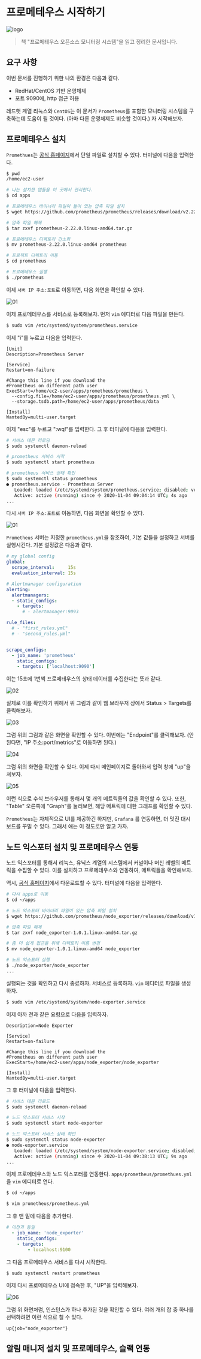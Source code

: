 # 프로메테우스 시작하기

![logo](../logo.png)

> 책 "프로메테우스 오픈소스 모니터링 시스템"을 읽고 정리한 문서입니다.

## 요구 사항

이번 문서를 진행하기 위한 나의 환경은 다음과 같다.

- RedHat/CentOS 기반 운영체제
- 포트 9090에, http 접근 허용

레드햇 계열 리눅스와 `CentOS`는 이 문서가 `Prometheus`를 포함한 모니터링 시스템을 구축하는데 도움이 될 것이다. (아마 다른 운영체제도 비슷할 것이다.) 자 시작해보자.


## 프로메테우스 설치

`Promethues`는 [공식 홈페이지](https://prometheus.io/download/)에서 단일 파일로 설치할 수 있다. 터미널에 다음을 입력한다.

```bash
$ pwd
/home/ec2-user

# 나는 설치한 앱들을 이 곳에서 관리한다.
$ cd apps

# 프로메테우스 바이너리 파일이 들어 있는 압축 파일 설치
$ wget https://github.com/prometheus/prometheus/releases/download/v2.22.0/prometheus-2.22.0.linux-amd64.tar.gz

# 압축 파일 해제
$ tar zxvf prometheus-2.22.0.linux-amd64.tar.gz

# 프로메테우스 디렉토리 간소화
$ mv prometheus-2.22.0.linux-amd64 prometheus

# 프로젝트 디렉토리 이동
$ cd prometheus

# 프로메테우스 실행
$ ./prometheus
```

이제 `서버 IP 주소:포트`로 이동하면, 다음 화면을 확인할 수 있다.

![01](./01.png)

이제 프로메테우스를 서비스로 등록해보자. 먼저 `vim` 에디터로 다음 파일을 만든다.

```bash
$ sudo vim /etc/systemd/system/prometheus.service
```

이제 "i"를 누르고 다음을 입력한다.

```service
[Unit]
Description=Prometheus Server

[Service]
Restart=on-failure

#Change this line if you download the
#Prometheus on different path user
ExecStart=/home/ec2-user/apps/prometheus/prometheus \
  --config.file=/home/ec2-user/apps/prometheus/prometheus.yml \
  --storage.tsdb.path=/home/ec2-user/apps/prometheus/data

[Install]
WantedBy=multi-user.target
```

이제 "esc"를 누르고 ":wq!"를 입력한다. 그 후 터미널에 다음을 입력한다.

```bash
# 서비스 데몬 리로딩
$ sudo systemctl daemon-reload

# prometheus 서비스 시작
$ sudo systemctl start prometheus

# prometheus 서비스 상태 확인
$ sudo systemctl status prometheus
● prometheus.service - Prometheus Server
   Loaded: loaded (/etc/systemd/system/prometheus.service; disabled; vendor preset: disabled)
   Active: active (running) since 수 2020-11-04 09:04:14 UTC; 4s ago
...
```

다시 `서버 IP 주소:포트`로 이동하면, 다음 화면을 확인할 수 있다.

![01](./01.png)

`Prometheus` 서버는 지정한 `prometheus.yml`을 참조하여, 기본 값들을 설정하고 서버를 실행시킨다. 기본 설정값은 다음과 같다.

```yml
# my global config
global:
  scrape_interval:     15s 
  evaluation_interval: 15s 

# Alertmanager configuration
alerting:
  alertmanagers:
  - static_configs:
    - targets:
      # - alertmanager:9093

rule_files:
  # - "first_rules.yml"
  # - "second_rules.yml"


scrape_configs:
  - job_name: 'prometheus'
    static_configs:
    - targets: ['localhost:9090']
```

이는 15초에 1번씩 프로메테우스의 상태 데이터를 수집한다는 뜻과 같다.

![02](./02.png)

실제로 이를 확인하기 위헤서 위 그림과 같이 웹 브라우저 상에서 Status > Targets를 클릭해보자.

![03](./03.png)

그럼 위의 그림과 같은 화면을 확인할 수 있다. 이번에는 "Endpoint"를 클릭해보자. (안된다면, "IP 주소:port/metrics"로 이동하면 된다.)

![04](./04.png)

그럼 위의 화면을 확인할 수 있다. 이제 다시 메인페이지로 돌아와서 입력 창에 "up"을 쳐보자.

![05](./05.png)

이런 식으로 수식 브라우저를 통해서 몇 개의 메트릭들의 값을 확인할 수 있다. 또한, "Table" 오른쪽에 "Graph"를 눌러보면, 해당 메트릭에 대한 그래프를 확인할 수 있다.

`Prometheus`는 자체적으로 UI를 제공하긴 하지만, `Grafana`
를 연동하면, 더 멋진 대시보드를 꾸밀 수 있다. 그래서 애는 이 정도로만 알고 가자.


## 노드 익스포터 설치 및 프로메테우스 연동

노드 익스포터를 통해서 리눅스, 유닉스 계열의 시스템에서 커널이나 머신 레벨의 메트릭을 수집할 수 있다. 이를 설치하고 프로메테우스와 연동하여, 메트릭들을 확인해보자.

역시, [공식 홈페이지](https://prometheus.io/download/)에서 다운로드할 수 있다. 터미널에 다음을 입력한다.

```bash
# 다시 apps로 이동
$ cd ~/apps

# 노드 익스포터 바이너리 파일이 있는 압축 파일 설치
$ wget https://github.com/prometheus/node_exporter/releases/download/v1.0.1/node_exporter-1.0.1.linux-amd64.tar.gz

# 압축 파일 해제
$ tar zxvf node_exporter-1.0.1.linux-amd64.tar.gz

# 좀 더 쉽게 접근을 위해 디렉토리 이름 변경
$ mv node_exporter-1.0.1.linux-amd64 node_exporter

# 노드 익스포터 실행
$ ./node_exporter/node_exporter
...
```

실행되는 것을 확인하고 다시 종료하자. 서비스로 등록하자. `vim` 에디터로 파일을 생성하자.

```bash
$ sudo vim /etc/systemd/system/node-exporter.service
```

이제 아까 전과 같은 요령으로 다음을 입력하자.

```
Description=Node Exporter

[Service]
Restart=on-failure

#Change this line if you download the
#Prometheus on different path user
ExecStart=/home/ec2-user/apps/node_exporter/node_exporter

[Install]
WantedBy=multi-user.target
```

그 후 터미널에 다음을 입력한다.

```bash
# 서비스 데몬 리로드
$ sudo systemctl daemon-reload

# 노드 익스포터 서비스 시작
$ sudo systemctl start node-exporter

# 노드 익스포터 서비스 상태 확인
$ sudo systemctl status node-exporter
● node-exporter.service
   Loaded: loaded (/etc/systemd/system/node-exporter.service; disabled; vendor preset: disabled)
   Active: active (running) since 수 2020-11-04 09:38:13 UTC; 9s ago
...
```

이제 프로메테우스와 노드 익스포터를 연동한다. `apps/prometheus/promethues.yml`을 `vim` 에디터로 연다.

```bash
$ cd ~/apps

$ vim prometheus/prometheus.yml
```

그 후 맨 밑에 다음을 추가한다.

```yml
# 이전과 동일
  - job_name: 'node_exporter'
    static_configs:
    - targets:
        - localhost:9100
```

그 다음 프로메테우스 서비스를 다시 시작한다.

```bash
$ sudo systemctl restart prometheus
```

이제 다시 프로메테우스 UI에 접속한 후, "UP"을 입력해보자.

![06](./06.png)

그럼 위 화면처럼, 인스턴스가 하나 추가된 것을 확인할 수 있다. 여러 개의 잡 중 하나를 선택하려면 이런 식으로 칠 수 있다.

```
up{job="node_exporter"}
```


## 알림 매니저 설치 및 프로메테우스, 슬랙 연동